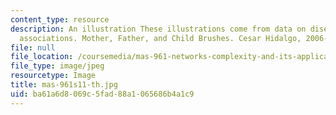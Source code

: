 ```yaml
---
content_type: resource
description: An illustration These illustrations come from data on disease-disease
  associations. Mother, Father, and Child Brushes. Cesar Hidalgo, 2006-2007.
file: null
file_location: /coursemedia/mas-961-networks-complexity-and-its-applications-spring-2011/ba61a6d8069c5fad88a1065686b4a1c9_mas-961s11-th.jpg
file_type: image/jpeg
resourcetype: Image
title: mas-961s11-th.jpg
uid: ba61a6d8-069c-5fad-88a1-065686b4a1c9
---
```

